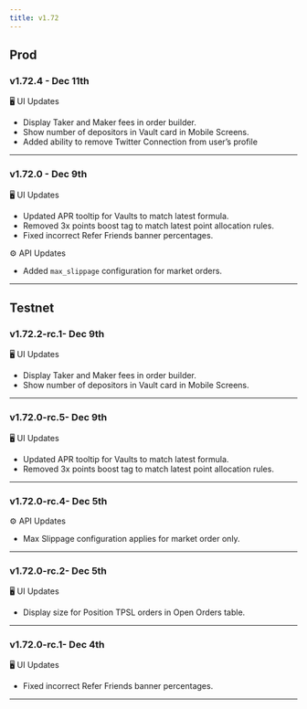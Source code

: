 ```yaml
---
title: v1.72
---
```


## Prod

### v1.72.4 - Dec 11th

🖥️  UI Updates
* Display Taker and Maker fees in order builder.
* Show number of depositors in Vault card in Mobile Screens.
* Added ability to remove Twitter Connection from user’s profile

***

### v1.72.0 - Dec 9th

🖥️  UI Updates
* Updated APR tooltip for Vaults to match latest formula.
* Removed 3x points boost tag to match latest point allocation rules.
* Fixed incorrect Refer Friends banner percentages. 

⚙️ API Updates
* Added `max_slippage` configuration for market orders.

***



## Testnet

### v1.72.2-rc.1- Dec 9th

🖥️  UI Updates
* Display Taker and Maker fees in order builder.
* Show number of depositors in Vault card in Mobile Screens.

---

### v1.72.0-rc.5- Dec 9th

🖥️  UI Updates
* Updated APR tooltip for Vaults to match latest formula.
* Removed 3x points boost tag to match latest point allocation rules.

---

### v1.72.0-rc.4- Dec 5th

⚙️ API Updates
* Max Slippage configuration applies for market order only.

---

### v1.72.0-rc.2- Dec 5th

🖥️  UI Updates
* Display size for Position TPSL orders in  Open Orders table.

---

### v1.72.0-rc.1- Dec 4th

🖥️  UI Updates
* Fixed incorrect Refer Friends banner percentages.

---
